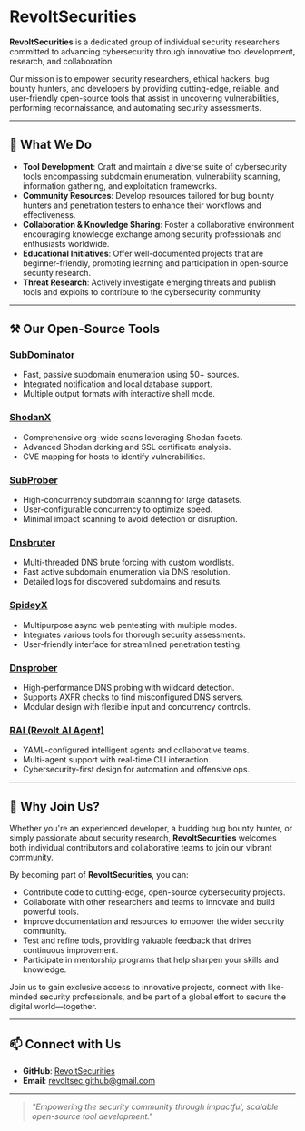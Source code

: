 
# RevoltSecurities

**RevoltSecurities** is a dedicated group of individual security researchers committed to advancing cybersecurity through innovative tool development, research, and collaboration.

Our mission is to empower security researchers, ethical hackers, bug bounty hunters, and developers by providing cutting-edge, reliable, and user-friendly open-source tools that assist in uncovering vulnerabilities, performing reconnaissance, and automating security assessments.

---

## 🚀 What We Do

- **Tool Development**: Craft and maintain a diverse suite of cybersecurity tools encompassing subdomain enumeration, vulnerability scanning, information gathering, and exploitation frameworks.
- **Community Resources**: Develop resources tailored for bug bounty hunters and penetration testers to enhance their workflows and effectiveness.
- **Collaboration & Knowledge Sharing**: Foster a collaborative environment encouraging knowledge exchange among security professionals and enthusiasts worldwide.
- **Educational Initiatives**: Offer well-documented projects that are beginner-friendly, promoting learning and participation in open-source security research.
- **Threat Research**: Actively investigate emerging threats and publish tools and exploits to contribute to the cybersecurity community.

---

## ⚒️ Our Open-Source Tools

### [SubDominator](https://github.com/RevoltSecurities/Subdominator)

* Fast, passive subdomain enumeration using 50+ sources.
* Integrated notification and local database support.
* Multiple output formats with interactive shell mode.


### [ShodanX](https://github.com/RevoltSecurities/ShodanX)

* Comprehensive org-wide scans leveraging Shodan facets.
* Advanced Shodan dorking and SSL certificate analysis.
* CVE mapping for hosts to identify vulnerabilities.

### [SubProber](https://github.com/RevoltSecurities/SubProber)

* High-concurrency subdomain scanning for large datasets.
* User-configurable concurrency to optimize speed.
* Minimal impact scanning to avoid detection or disruption.


### [Dnsbruter](https://github.com/RevoltSecurities/Dnsbruter)

* Multi-threaded DNS brute forcing with custom wordlists.
* Fast active subdomain enumeration via DNS resolution.
* Detailed logs for discovered subdomains and results.

### [SpideyX](https://github.com/RevoltSecurities/SpideyX)

* Multipurpose async web pentesting with multiple modes.
* Integrates various tools for thorough security assessments.
* User-friendly interface for streamlined penetration testing.


### [Dnsprober](https://github.com/RevoltSecurities/Dnsprober)

* High-performance DNS probing with wildcard detection.
* Supports AXFR checks to find misconfigured DNS servers.
* Modular design with flexible input and concurrency controls.


### [RAI (Revolt AI Agent)](https://github.com/RevoltSecurities/RAI)

* YAML-configured intelligent agents and collaborative teams.
* Multi-agent support with real-time CLI interaction.
* Cybersecurity-first design for automation and offensive ops.

---

## 🤝 Why Join Us?

Whether you're an experienced developer, a budding bug bounty hunter, or simply passionate about security research, **RevoltSecurities** welcomes both individual contributors and collaborative teams to join our vibrant community.

By becoming part of **RevoltSecurities**, you can:

* Contribute code to cutting-edge, open-source cybersecurity projects.
* Collaborate with other researchers and teams to innovate and build powerful tools.
* Improve documentation and resources to empower the wider security community.
* Test and refine tools, providing valuable feedback that drives continuous improvement.
* Participate in mentorship programs that help sharpen your skills and knowledge.

Join us to gain exclusive access to innovative projects, connect with like-minded security professionals, and be part of a global effort to secure the digital world—together.

---

## 📫 Connect with Us

- **GitHub**: [RevoltSecurities](https://github.com/RevoltSecurities)
- **Email**: [revoltsec.github@gmail.com](mailto:revoltsec.github@gmail.com)

---

> *"Empowering the security community through impactful, scalable open-source tool development."*

